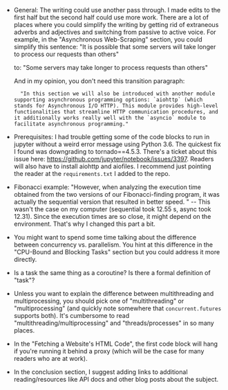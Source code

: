 * General: The writing could use another pass through. I made edits to the first half but the second half could use more work. There are a lot of places where you could simplify the writing by getting rid of extraneous adverbs and adjectives and switching from passive to active voice. For example, in the "Asynchronous Web-Scraping" section, you could simplify this sentence:
        "It is possible that some servers will take longer to process our requests than others"

    to:
        "Some servers may take longer to process requests than others"

    And in my opinion, you don't need this transition paragraph:

        "In this section we will also be introduced with another module supporting asynchronous programming options: `aiohttp` (which stands for Asynchronous I/O HTTP). This module provides high-level functionalities that streamline HTTP communication procedures, and it additionally works really well with the `asyncio` module to facilitate asynchronous programming."


* Prerequisites: I had trouble getting some of the code blocks to run in jupyter without a weird error message using Python 3.6. The quickest fix I found was downgrading to tornado==4.5.3. There's a ticket about this issue here: https://github.com/jupyter/notebook/issues/3397. Readers will also have to install aiohttp and aiofiles. I recommend just pointing the reader at the `requirements.txt` I added to the repo.

* Fibonacci example: "However, when analyzing the execution time obtained from the two versions of our Fibonacci-finding program, it was actually the sequential version that resulted in better speed. " -- This wasn't the case on my computer (sequential took 12.55 s, async took 12.31). Since the execution times are so close, it might depend on the environment. That's why I changed this part a bit.

* You might want to spend some time talking about the difference between concurrency vs. parallelism. You hint at this difference in the "CPU-Bound and Blocking Tasks" section but you could address it more directly.

* Is a task the same thing as a coroutine? Is there a formal definition of "task"?

* Unless you want to explain the difference between multithreading and multiprocessing, you should pick one of "multithreading" or "multiprocessing" (and quickly note somewhere that `concurrent.futures` supports both). It's cumbersome to read "multithreading/multiprocessing" and "threads/processes" in so many places.

* In the "Fetching a Website's HTML Code", the first code block will hang if you're running it behind a proxy (which will be the case for many readers who are at work).

* In the conclusion section, I suggest adding links to additional reading/resources like API docs and other blog posts about the subject.